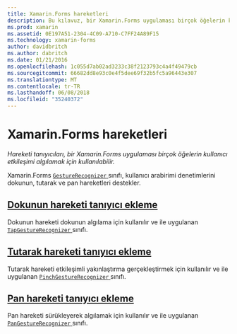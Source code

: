```yaml
---
title: Xamarin.Forms hareketleri
description: Bu kılavuz, bir Xamarin.Forms uygulaması birçok öğelerin kullanıcı etkileşimi algılamak için Xamarin.Forms hareketi tanıyıcıları'nın nasıl kullanılabileceğini açıklar.
ms.prod: xamarin
ms.assetid: 0E197A51-2304-4C09-A710-C7FF24A89F15
ms.technology: xamarin-forms
author: davidbritch
ms.author: dabritch
ms.date: 01/21/2016
ms.openlocfilehash: 1c055d7ab02ad3233c38f2123793c4a4f49479cb
ms.sourcegitcommit: 66682dd8e93c0e4f5dee69f32b5fc5a96443e307
ms.translationtype: MT
ms.contentlocale: tr-TR
ms.lasthandoff: 06/08/2018
ms.locfileid: "35240372"
---
```

# <a name="xamarinforms-gestures"></a>Xamarin.Forms hareketleri

_Hareketi tanıyıcıları, bir Xamarin.Forms uygulaması birçok öğelerin kullanıcı etkileşimi algılamak için kullanılabilir._

Xamarin.Forms [ `GestureRecognizer` ](https://developer.xamarin.com/api/type/Xamarin.Forms.GestureRecognizer/) sınıfı, kullanıcı arabirimi denetimlerini dokunun, tutarak ve pan hareketleri destekler.

## <a name="adding-a-tap-gesture-recognizertapmd"></a>[Dokunun hareketi tanıyıcı ekleme](tap.md)

Dokunun hareketi dokunun algılama için kullanılır ve ile uygulanan [ `TapGestureRecognizer` ](https://developer.xamarin.com/api/type/Xamarin.Forms.TapGestureRecognizer/) sınıfı.

## <a name="adding-a-pinch-gesture-recognizerpinchmd"></a>[Tutarak hareketi tanıyıcı ekleme](pinch.md)

Tutarak hareketi etkileşimli yakınlaştırma gerçekleştirmek için kullanılır ve ile uygulanan [ `PinchGestureRecognizer` ](https://developer.xamarin.com/api/type/Xamarin.Forms.PinchGestureRecognizer/) sınıfı.

## <a name="adding-a-pan-gesture-recognizerpanmd"></a>[Pan hareketi tanıyıcı ekleme](pan.md)

Pan hareketi sürükleyerek algılamak için kullanılır ve ile uygulanan [ `PanGestureRecognizer` ](https://developer.xamarin.com/api/type/Xamarin.Forms.PanGestureRecognizer/) sınıfı.
